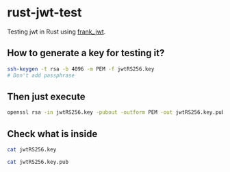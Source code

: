 # rust-jwt-test

Testing jwt in Rust using [frank_jwt](https://github.com/GildedHonour/frank_jwt).

## How to generate a key for testing it?
```bash
ssh-keygen -t rsa -b 4096 -m PEM -f jwtRS256.key
# Don't add passphrase
```
## Then just execute
```bash
openssl rsa -in jwtRS256.key -pubout -outform PEM -out jwtRS256.key.pub
```

## Check what is inside
```bash
cat jwtRS256.key
```
```bash
cat jwtRS256.key.pub
```
